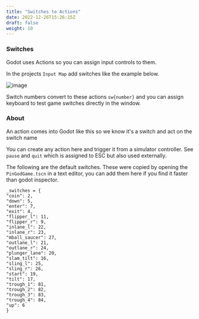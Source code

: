 ```yaml
---
title: "Switches to Actions"
date: 2022-12-26T15:26:15Z
draft: false
weight: 10
---
```


### Switches

Godot uses Actions so you can assign input controls to them.

In the projects `Input Map` add switches like the example below.

![image](../../images/godot-input-actions.jpg)

Switch numbers convert to these actions `sw{number}` and you can assign keyboard to test game switches directly in the window.


### About

An action comes into Godot like this so we know it's a switch and act on the switch name

You can create any action here and trigger it from a simulator controller. See `pause` and `quit` which is assigned to ESC but also used externally.

The following are the default switches. These were copied by opening the `PinGodGame.tscn` in a text editor, you can add them here if you find it faster than godot inspector.

```
_switches = {
"coin": 2,
"down": 5,
"enter": 7,
"exit": 4,
"flipper_l": 11,
"flipper_r": 9,
"inlane_l": 22,
"inlane_r": 23,
"mball_saucer": 27,
"outlane_l": 21,
"outlane_r": 24,
"plunger_lane": 20,
"slam_tilt": 16,
"sling_l": 25,
"sling_r": 26,
"start": 19,
"tilt": 17,
"trough_1": 81,
"trough_2": 82,
"trough_3": 83,
"trough_4": 84,
"up": 6
}
```